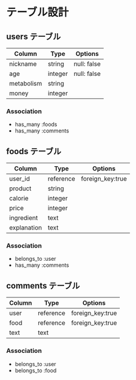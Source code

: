 # テーブル設計

## users テーブル

| Column     | Type    | Options     |
| ---------- | ------- | ----------- |
| nickname   | string  | null: false |
| age        | integer | null: false |
| metabolism | string  |             |
| money      | integer |             |

### Association

- has_many :foods
- has_many :comments

## foods テーブル

| Column      | Type      | Options          |
| ----------- | --------- | ---------------- |
| user_id     | reference | foreign_key:true |
| product     | string    |                  |
| calorie     | integer   |                  |
| price       | integer   |                  |
| ingredient  | text      |                  |
| explanation | text      |                  |

### Association

- belongs_to :user
- has_many :comments

## comments テーブル

| Column | Type      | Options          |
| ------ | --------- | ---------------- |
| user   | reference | foreign_key:true |
| food   | reference | foreign_key:true |
| text   | text      |                  |

### Association

- belongs_to :user
- belongs_to :food

